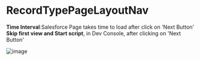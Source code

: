# RecordTypePageLayoutNav
**Time Interval**:Salesforce Page takes time to load after click on 'Next Button'
**Skip first view and Start script**, in Dev Console,  after clicking on 'Next Button'


![image](https://user-images.githubusercontent.com/12564668/146908481-642049b3-f89d-42e1-872c-08ef89d083a6.png)
